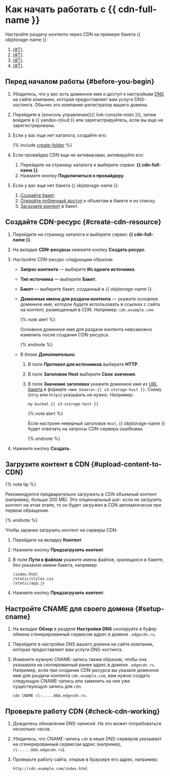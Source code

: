 # Как начать работать с {{ cdn-full-name }}

Настройте раздачу контента через CDN на примере бакета {{ objstorage-name }}:

1. [{#T}](#create-cdn-resource).
1. [{#T}](#upload-content-to-CDN).
1. [{#T}](#setup-cname).
1. [{#T}](#check-cdn-working).

## Перед началом работы {#before-you-begin}

1. Убедитесь, что у вас есть доменное имя и доступ к настройкам [DNS](../glossary/dns.md) на сайте компании, которая предоставляет вам услуги DNS-хостинга. Обычно это компания-регистратор вашего домена.
1. Перейдите в [консоль управления]({{ link-console-main }}), затем войдите в {{ yandex-cloud }} или зарегистрируйтесь, если вы еще не зарегистрированы.
1. Если у вас еще нет каталога, создайте его:

   {% include [create-folder](../_includes/create-folder.md) %}

1. Если провайдер CDN еще не активирован, активируйте его:
    
   1. Перейдите на страницу каталога и выберите сервис **{{ cdn-full-name }}**.
   1. Нажмите кнопку **Подключиться к провайдеру**.
   
1. Если у вас еще нет бакета {{ objstorage-name }}:
   
   1. [Создайте бакет](../storage/operations/buckets/create.md).
   1. [Откройте публичный доступ](../storage/operations/buckets/bucket-availability.md) к объектам в бакете и их списку.
   1. [Загрузите контент](../storage/operations/objects/upload.md) в бакет.

## Создайте CDN-ресурс {#create-cdn-resource}

1. Перейдите на страницу каталога и выберите сервис **{{ cdn-full-name }}**.
1. На вкладке **CDN-ресурсы** нажмите кнопку **Создать ресурс**.
1. Настройте CDN-ресурс следующим образом:

   * **Запрос контента** — выберите **Из одного источника**.
   * **Тип источника** — выберите **Бакет**.
   * **Бакет** — выберите бакет, созданный в {{ objstorage-name }}.
   * **Доменные имена для раздачи контента** — укажите основное доменное имя, которое будете использовать в ссылках с сайта на контент, размещенный в CDN. Например: `cdn.example.com`.

     {% note alert %}

     Основное доменное имя для раздачи контента невозможно изменить после создания CDN-ресурса.

     {% endnote %}

   * В блоке **Дополнительно**:

     1. В поле **Протокол для источников** выберите **HTTP**.
     1. В поле **Заголовок Host** выберите **Свое значение**.
     1. В поле **Значение заголовка** укажите доменное имя из [URL бакета](../storage/concepts/bucket.md#bucket-url) в формате `<имя бакета>.{{ s3-storage-host }}`. Схему (`http` или `https`) указывать не нужно. Например:
     
        ```
        my-bucket.{{ s3-storage-host }}
        ```
        
        {% note alert %}
        
        Если настроен неверный заголовок `Host`, {{ objstorage-name }} будет отвечать на запросы CDN-сервера ошибками.
        
        {% endnote %}

1. Нажмите кнопку **Создать**.

## Загрузите контент в CDN {#upload-content-to-CDN}

{% note tip %}

Рекомендуется предварительно загружать в CDN объемный контент (например, больше 200 МБ). Это опциональный шаг: если не загрузить контент на этом этапе, то он будет загружен в CDN автоматически при первом обращении.

{% endnote %}

Чтобы заранее загрузить контент на серверы CDN:

1. Перейдите на вкладку **Контент**.
1. Нажмите кнопку **Предзагрузить контент**.
1. В поле **Пути к файлам** укажите имена файлов, хранящихся в бакете, без указания имени бакета, например:

    ```text
    /index.html
    /static/styles.css
    /static/app.js
    ```

1. Нажмите кнопку **Предзагрузить контент**.


## Настройте CNAME для своего домена {#setup-cname}

1. На вкладке **Обзор** в разделе **Настройки DNS** скопируйте в буфер обмена сгенерированный сервисом адрес в домене `.edgecdn.ru`.
1. Перейдите в настройки DNS вашего домена на сайте компании, которая предоставляет вам услуги DNS-хостинга.
1. Измените нужную CNAME-запись таким образом, чтобы она указывала на скопированный ранее адрес в домене `.edgecdn.ru`. Например, если при создании CDN-ресурса вы указали доменное имя для раздачи контента `cdn.example.com`, вам нужно создать следующую CNAME-запись или заменить на нее уже существующую запись для `cdn`:

    ```http
    cdn CNAME cl-.....6bb.edgecdn.ru.
    ```


## Проверьте работу CDN {#check-cdn-working}

1. Дождитесь обновления DNS-записей. На это может потребоваться несколько часов.
1. Убедитесь, что CNAME-запись `cdn` в кеше DNS-серверов указывает на сгенерированный сервисом адрес (например, `cl-.....6bb.edgecdn.ru`).
1. Проверьте работу сайта, открыв в браузере его адрес, например:

    ```http
    http://cdn.example.com/index.html
    ```
